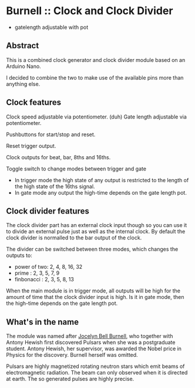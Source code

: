 # Burnell :: Clock and Clock Divider

- gatelength adjustable with pot

## Abstract
This is a combined clock generator and clock divider module based on an Arduino Nano.

I decided to combine the two to make use of the available pins more than anything else.


## Clock features
Clock speed adjustable via potentiometer. (duh)
Gate length adjustable via potentiometer.

Pushbuttons for start/stop and reset.

Reset trigger output.

Clock outputs for beat, bar, 8ths and 16ths.

Toggle switch to change modes between trigger and gate
- In trigger mode the high state of any output is restricted to the length of the high state of the 16ths signal. 
- In gate mode any output the high-time depends on the gate length pot.


## Clock divider features
The clock divider part has an external clock input though so you can use it to divide an external pulse just as well as the internal clock. By default the clock divider is normalled to the bar output of the clock.

The divider can be switched between three modes, which changes the outputs to:
- power of two: 2, 4, 8, 16, 32
- prime       : 2, 3, 5,  7,  9
- finbonacci  : 2, 3, 5,  8, 13

When the main module is in trigger mode, all outputs will be high for the amount of time that the clock divider input is high. Is it in gate mode, then the high-time depends on the gate length pot.


## What's in the name
The module was named after [Jocelyn Bell Burnell](https://en.wikipedia.org/wiki/Jocelyn_Bell_Burnell), who together with Antony Hewish first discovered Pulsars when she was a postgraduate student. Antony Hewish, her supervisor, was awarded the Nobel price in Physics for the discovery. Burnell herself was omitted.

Pulsars are highly magnetized rotating neutron stars which emit beams of electromagnetic radiation. The beam can only observed when it is directed at earth. The so generated pulses are highly precise.
